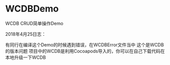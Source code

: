 # WCDBDemo
WCDB CRUD简单操作Demo


2018年4月25日志：

有同行在编译这个Demo的时候遇到错误，在WCDBError文件当中
这个是WCDB的版本问题
项目中的WCDB是利用Cocoapods导入的，你可以在自己下载代码在本地升级一下WCDB

